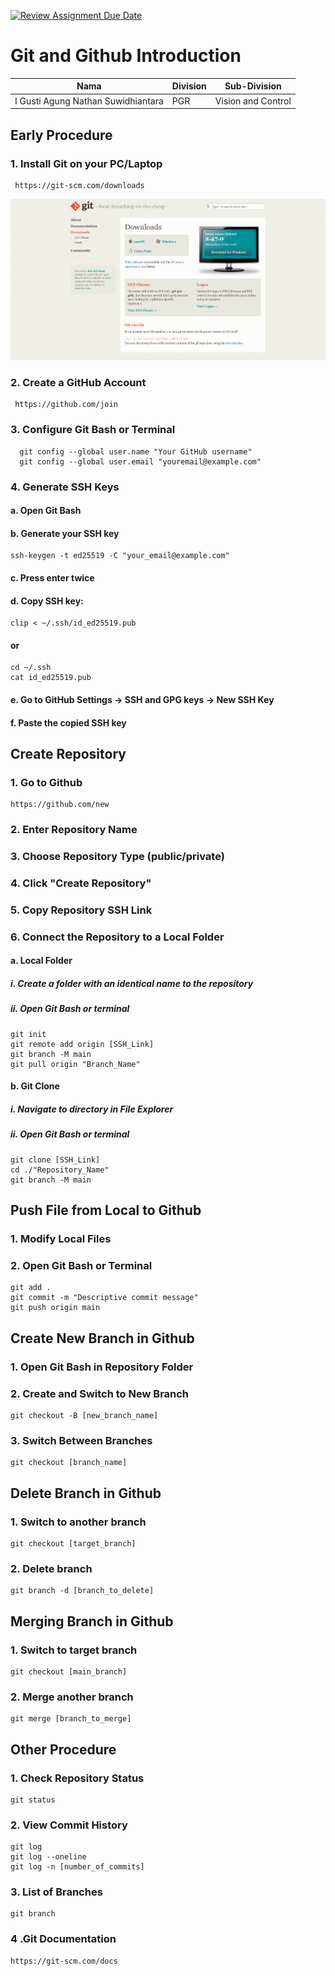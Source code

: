 [![Review Assignment Due Date](https://classroom.github.com/assets/deadline-readme-button-22041afd0340ce965d47ae6ef1cefeee28c7c493a6346c4f15d667ab976d596c.svg)](https://classroom.github.com/a/tbEHDGEc)
# Git and Github Introduction

| Nama  | Division        | Sub-Division  |
| ----- | ---------- | ---------- |
| I Gusti Agung Nathan Suwidhiantara   | PGR | Vision and Control |

## Early Procedure
### 1. Install Git on your PC/Laptop
   ``` 
    https://git-scm.com/downloads
   ```

  ![alt text](https://github.com/Magang-Barunastra-2024/git-and-github-introduction-suwidhiantara/blob/main/images/image.png)


### 2. Create a GitHub Account  
     https://github.com/join

### 3. Configure Git Bash or Terminal 
 ```
   git config --global user.name "Your GitHub username"
   git config --global user.email "youremail@example.com"
 ```
### 4. Generate SSH Keys
#### a. Open Git Bash
#### b. Generate your SSH key 
```
ssh-keygen -t ed25519 -C "your_email@example.com"
```
#### c. Press enter twice
#### d. Copy SSH key: 
```
clip < ~/.ssh/id_ed25519.pub
```
#### or
```
cd ~/.ssh
cat id_ed25519.pub
```
#### e. Go to GitHub Settings -> SSH and GPG keys -> New SSH Key
#### f. Paste the copied SSH key

## Create Repository
### 1. Go to Github 
```
https://github.com/new
```

### 2. Enter Repository Name
### 3. Choose Repository Type (public/private)
### 4. Click "Create Repository"
### 5. Copy Repository SSH Link
### 6. Connect the Repository to a Local Folder
#### a. Local Folder
   #####  i. Create a folder with an identical name to the repository 
   ##### ii. Open Git Bash or terminal 
   ```
   git init
   git remote add origin [SSH_Link]
   git branch -M main
   git pull origin "Branch_Name"
   ```

#### b. Git Clone 
  ##### i. Navigate to directory in File Explorer
  ##### ii. Open Git Bash or terminal 
   ```
   git clone [SSH_Link]
   cd ./"Repository_Name"
   git branch -M main
   ```

## Push File from Local to Github
### 1. Modify Local Files
### 2. Open Git Bash or Terminal 
  ```
  git add .
  git commit -m "Descriptive commit message"
  git push origin main
  ```

## Create New Branch in Github 
### 1. Open Git Bash in Repository Folder
### 2. Create and Switch to New Branch 
```
git checkout -B [new_branch_name]
```
### 3. Switch Between Branches 
``` 
git checkout [branch_name]
```

## Delete Branch in Github
### 1. Switch to another branch 
``` 
git checkout [target_branch]
```
### 2. Delete branch 
```
git branch -d [branch_to_delete]
```

## Merging Branch in Github
### 1. Switch to target branch 
```
git checkout [main_branch]
```
### 2. Merge another branch 
``` 
git merge [branch_to_merge]
```

## Other Procedure
### 1. Check Repository Status
``` 
git status
```
### 2. View Commit History 
```
git log 
git log --oneline
git log -n [number_of_commits]
```
### 3. List of Branches 
```
git branch 
```
### 4 .Git Documentation 
```
https://git-scm.com/docs 
```
 
